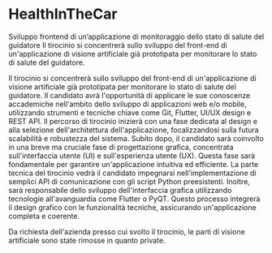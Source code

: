 # HealthInTheCar
Sviluppo frontend di un’applicazione di monitoraggio dello stato di salute del guidatore Il tirocinio si concentrerà sullo sviluppo del front-end di un'applicazione di visione artificiale già prototipata per monitorare lo stato di salute del guidatore.

Il tirocinio si concentrerà sullo sviluppo del front-end di un'applicazione di visione artificiale già prototipata per monitorare lo stato di salute del guidatore. Il candidato avrà l'opportunità di applicare le sue conoscenze accademiche nell'ambito dello sviluppo di applicazioni web e/o mobile, utilizzando strumenti e tecniche chiave come Git, Flutter, UI/UX design e REST API. Il percorso di tirocinio inizierà con una fase dedicata al design e alla selezione dell'architettura dell'applicazione, focalizzandosi sulla futura scalabilità e robustezza del sistema. Subito dopo, il candidato sarà coinvolto in una breve ma cruciale fase di progettazione grafica, concentrata sull'interfaccia utente (UI) e sull'esperienza utente (UX). Questa fase sarà fondamentale per garantire un'applicazione intuitiva ed efficiente. La parte tecnica del tirocinio vedrà il candidato impegnarsi nell'implementazione di semplici API di comunicazione con gli script Python preesistenti. Inoltre, sarà responsabile dello sviluppo dell'interfaccia grafica utilizzando tecnologie all'avanguardia come Flutter o PyQT. Questo processo integrerà il design grafico con le funzionalità tecniche, assicurando un'applicazione completa e coerente.

Da richiesta dell'azienda presso cui svolto il tirocinio, le parti di visione artificiale sono state rimosse in quanto private.
